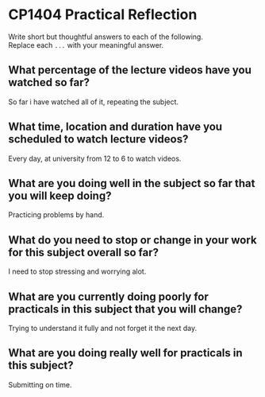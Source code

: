 # CP1404 Practical Reflection

Write short but thoughtful answers to each of the following.  
Replace each `...` with your meaningful answer.

## What percentage of the lecture videos have you watched so far?

So far i have watched all of it, repeating the subject.

## What time, location and duration have you scheduled to watch lecture videos?

Every day, at university from 12 to 6 to watch videos.

## What are you doing well in the subject so far that you will keep doing?

Practicing problems by hand.

## What do you need to stop or change in your work for this subject overall so far?

I need to stop stressing and worrying alot.

## What are you currently doing poorly for practicals in this subject that you will change?

Trying to understand it fully and not forget it the next day.

## What are you doing really well for practicals in this subject?

Submitting on time.
